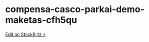 # compensa-casco-parkai-demo-maketas-cfh5qu

[Edit on StackBlitz ⚡️](https://stackblitz.com/edit/compensa-casco-parkai-demo-maketas-cfh5qu)